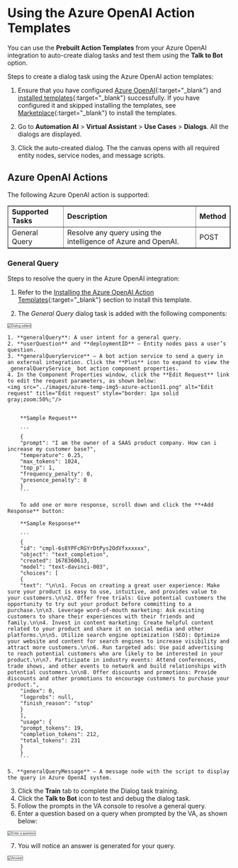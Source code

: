 # Using the Azure OpenAI Action Templates

You can use the **Prebuilt Action Templates** from your Azure OpenAI integration to auto-create dialog tasks and test them using the **Talk to Bot** option.

Steps to create a dialog task using the Azure OpenAI action templates:

1. Ensure that you have configured [Azure OpenAI](configuring-the-azure-openai-action.md){:target="_blank"} and [installed templates](configuring-the-azure-openai-action.md#step-3-install-the-azure-openai-action-templates){:target="_blank"} successfully.
If you have configured it and skipped installing the templates, see [Marketplace](../marketplace.md){:target="_blank"} to install the templates.

2. Go to **Automation AI** > **Virtual Assistant** > **Use Cases** > **Dialogs**. All the dialogs are displayed.


3. Click the auto-created dialog. The the canvas opens with all required entity nodes, service nodes, and message scripts.


## Azure OpenAI Actions

The following Azure OpenAI action is supported:


<table border="1">
  <tr>
   <td><strong>Supported Tasks</strong>
   </td>
   <td><strong>Description</strong>
   </td>
   <td><strong>Method</strong>
   </td>
  </tr>
  <tr>
   <td>General Query
   </td>
   <td>Resolve any query using the intelligence of Azure and OpenAI.
   </td>
   <td>POST
   </td>
  </tr>
</table>



### General Query

Steps to resolve the query in the Azure OpenAI integration:


1. Refer to the [Installing the Azure OpenAI Action Templates](../configuring-the-azure-openai-action/#step-3-install-the-azure-openai-action-templates){:target="_blank"} section to install this template.

2. The _General Query_ dialog task is added with the following components:  
<img src="../images/configure-azure-img21-azure-action10.png" alt="Dialog added" title="Dialog added" style="border: 1px solid gray;zoom:50%;"/>

    1. **generalQuery**: A user intent for a general query.
    2. **userQuestion** and **deploymentID** – Entity nodes pass a user’s question.
    3. **generalQueryService** – A bot action service to send a query in an external integration. Click the **Plus** icon to expand to view the _generalQueryService_ bot action component properties.
    4. In the Component Properties window, click the **Edit Request** link to edit the request parameters, as shown below:  
    <img src="../images/azure-temp-img5-azure-action11.png" alt="Edit request" title="Edit request" style="border: 1px solid gray;zoom:50%;"/>  
      

        **Sample Request**

        ```
        {
        "prompt": "I am the owner of a SAAS product company. How can i increase my customer base?",
        "temperature": 0.25,
        "max_tokens": 1024, 
        "top_p": 1, 
        "frequency_penalty": 0, 
        "presence_penalty": 0 
        }
        ```

        To add one or more response, scroll down and click the **+Add Response** button:

        **Sample Response**

        ```
        {
        "id": "cmpl-6s8YPFcRGYrDtPys2OdVfxxxxxx", 
        "object": "text_completion", 
        "created": 1678360613, 
        "model": "text-davinci-003", 
        "choices": [ 
        { 
        "text": "\n\n1. Focus on creating a great user experience: Make sure your product is easy to use, intuitive, and provides value to your customers.\n\n2. Offer free trials: Give potential customers the opportunity to try out your product before committing to a purchase.\n\n3. Leverage word-of-mouth marketing: Ask existing customers to share their experiences with their friends and family.\n\n4. Invest in content marketing: Create helpful content related to your product and share it on social media and other platforms.\n\n5. Utilize search engine optimization (SEO): Optimize your website and content for search engines to increase visibility and attract more customers.\n\n6. Run targeted ads: Use paid advertising to reach potential customers who are likely to be interested in your product.\n\n7. Participate in industry events: Attend conferences, trade shows, and other events to network and build relationships with potential customers.\n\n8. Offer discounts and promotions: Provide discounts and other promotions to encourage customers to purchase your product.", 
        "index": 0, 
        "logprobs": null, 
        "finish_reason": "stop" 
        } 
        ], 
        "usage": { 
        "prompt_tokens": 19, 
        "completion_tokens": 212, 
        "total_tokens": 231 
        } 
        } 
        ```  

    5. **generalQueryMessage** – A message node with the script to display the query in Azure OpenAI system. 

3. Click the **Train** tab to complete the Dialog task training.
4. Click the **Talk to Bot** icon to test and debug the dialog task.
5. Follow the prompts in the VA console to resolve a general query.
6. Enter a question based on a query when prompted by the VA, as shown below:  
<img src="../images/azure-temp-img6-azure-action12.png" alt="Enter a question" title="Enter a question" style="border: 1px solid gray;zoom:50%;"/>

7. You will notice an answer is generated for your query.  
<img src="../images/azure-temp-img7-azure-action13.png" alt="Answer" title="Answer" style="border: 1px solid gray;zoom:50%;"/>